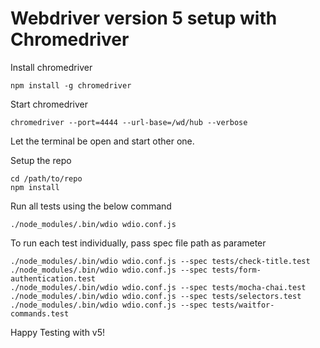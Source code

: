# Webdriver version 5 setup with Chromedriver

Install chromedriver

```
npm install -g chromedriver
```

Start chromedriver

```
chromedriver --port=4444 --url-base=/wd/hub --verbose
```

Let the terminal be open and start other one.

Setup the repo

```
cd /path/to/repo
npm install
```

Run all tests using the below command

```
./node_modules/.bin/wdio wdio.conf.js
```

To run each test individually, pass spec file path as parameter

```
./node_modules/.bin/wdio wdio.conf.js --spec tests/check-title.test
./node_modules/.bin/wdio wdio.conf.js --spec tests/form-authentication.test
./node_modules/.bin/wdio wdio.conf.js --spec tests/mocha-chai.test
./node_modules/.bin/wdio wdio.conf.js --spec tests/selectors.test
./node_modules/.bin/wdio wdio.conf.js --spec tests/waitfor-commands.test
```
Happy Testing with v5!
